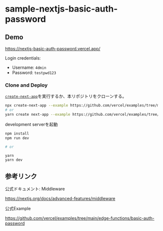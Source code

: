 # sample-nextjs-basic-auth-password

## Demo

https://nextjs-basic-auth-password.vercel.app/

Login credentials:

- Username: `4dmin`
- Password: `testpwd123`

### Clone and Deploy

[`create-next-app`](https://github.com/vercel/next.js/tree/canary/packages/create-next-app)を実行するか、本リポジトリをクローンする。

```bash
npx create-next-app --example https://github.com/vercel/examples/tree/main/edge-functions/basic-auth-password basic-auth-password
# or
yarn create next-app --example https://github.com/vercel/examples/tree/main/edge-functions/basic-auth-password basic-auth-password
```

development serverを起動

```bash
npm install
npm run dev

# or

yarn
yarn dev
```

## 参考リンク
公式ドキュメント: Middleware

https://nextjs.org/docs/advanced-features/middleware

公式Example

https://github.com/vercel/examples/tree/main/edge-functions/basic-auth-password
